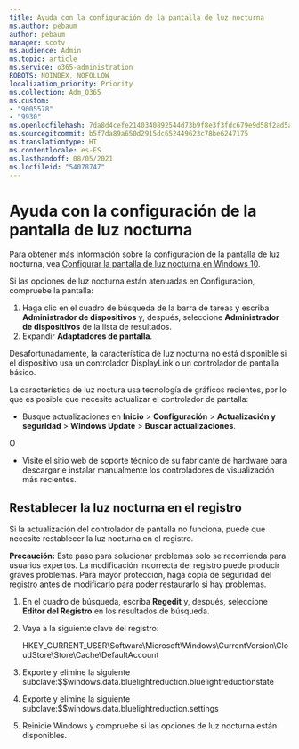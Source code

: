 ```yaml
---
title: Ayuda con la configuración de la pantalla de luz nocturna
ms.author: pebaum
author: pebaum
manager: scotv
ms.audience: Admin
ms.topic: article
ms.service: o365-administration
ROBOTS: NOINDEX, NOFOLLOW
localization_priority: Priority
ms.collection: Adm_O365
ms.custom:
- "9005578"
- "9930"
ms.openlocfilehash: 7da8d4cefe2140340892544d73b9f8e3f3fdc679e9d58f2ad5ac12bf30830c5c
ms.sourcegitcommit: b5f7da89a650d2915dc652449623c78be6247175
ms.translationtype: HT
ms.contentlocale: es-ES
ms.lasthandoff: 08/05/2021
ms.locfileid: "54078747"
---
```

# <a name="help-with-the-night-light-display-setting"></a>Ayuda con la configuración de la pantalla de luz nocturna

Para obtener más información sobre la configuración de la pantalla de luz nocturna, vea [Configurar la pantalla de luz nocturna en Windows 10](https://support.microsoft.com/windows/set-your-display-for-night-time-in-windows-10-18fe903a-e0a1-8326-4c68-fd23d7aaf136).

Si las opciones de luz nocturna están atenuadas en Configuración, compruebe la pantalla: 

1. Haga clic en el cuadro de búsqueda de la barra de tareas y escriba **Administrador de dispositivos** y, después, seleccione **Administrador de dispositivos** de la lista de resultados.
1. Expandir **Adaptadores de pantalla**. 

Desafortunadamente, la característica de luz nocturna no está disponible si el dispositivo usa un controlador DisplayLink o un controlador de pantalla básico.

La característica de luz noctura usa tecnología de gráficos recientes, por lo que es posible que necesite actualizar el controlador de pantalla:  

- Busque actualizaciones en **Inicio** > **Configuración** > **Actualización y seguridad** > **Windows Update** > **Buscar actualizaciones**.  

O

- Visite el sitio web de soporte técnico de su fabricante de hardware para descargar e instalar manualmente los controladores de visualización más recientes.

## <a name="reset-night-light-in-the-registry"></a>Restablecer la luz nocturna en el registro

Si la actualización del controlador de pantalla no funciona, puede que necesite restablecer la luz nocturna en el registro.  

**Precaución:** Este paso para solucionar problemas solo se recomienda para usuarios expertos. La modificación incorrecta del registro puede producir graves problemas. Para mayor protección, haga copia de seguridad del registro antes de modificarlo para poder restaurarlo si hay problemas.

1. En el cuadro de búsqueda, escriba **Regedit** y, después, seleccione **Editor del Registro** en los resultados de búsqueda.

1. Vaya a la siguiente clave del registro: 

    HKEY_CURRENT_USER\Software\Microsoft\Windows\CurrentVersion\CloudStore\Store\Cache\DefaultAccount

1. Exporte y elimine la siguiente subclave:$$windows.data.bluelightreduction.bluelightreductionstate

1. Exporte y elimine la siguiente subclave:$$windows.data.bluelightreduction.settings

1. Reinicie Windows y compruebe si las opciones de luz nocturna están disponibles.


